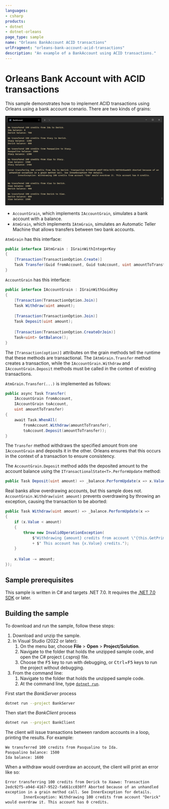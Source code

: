 ```yaml
---
languages:
- csharp
products:
- dotnet
- dotnet-orleans
page_type: sample
name: "Orleans BankAccount ACID transactions"
urlFragment: "orleans-bank-account-acid-transactions"
description: "An example of a BankAccount using ACID transactions."
---
```


# Orleans Bank Account with ACID transactions

This sample demonstrates how to implement ACID transactions using Orleans using a bank account scenario.
There are two kinds of grains:

![BankClient application running in a terminal](./assets/BankClient.png)

* `AccountGrain`, which implements `IAccountGrain`, simulates a bank account with a balance.
* `AtmGrain`, which implements `IAtmGrain`, simulates an Automatic Teller Machine that allows transfers between two bank accounts.

`AtmGrain` has this interface:

```csharp
public interface IAtmGrain : IGrainWithIntegerKey
{
    [Transaction(TransactionOption.Create)]
    Task Transfer(Guid fromAccount, Guid toAccount, uint amountToTransfer);
}
```

`AccountGrain` has this interface:

```csharp
public interface IAccountGrain : IGrainWithGuidKey
{
    [Transaction(TransactionOption.Join)]
    Task Withdraw(uint amount);

    [Transaction(TransactionOption.Join)]
    Task Deposit(uint amount);

    [Transaction(TransactionOption.CreateOrJoin)]
    Task<uint> GetBalance();
}
```

The `[Transaction(option)]` attributes on the grain methods tell the runtime that these methods are transactional.
The `IAtmGrain.Transfer` method creates a transaction, while the `IAccountGrain.Withdraw` and `IAccountGrain.Deposit` methods must be called in the context of existing transactions.

`AtmGrain.Transfer(...)` is implemented as follows:

```csharp
public async Task Transfer(
    IAccountGrain fromAccount,
    IAccountGrain toAccount,
    uint amountToTransfer)
{
    await Task.WhenAll(
        fromAccount.Withdraw(amountToTransfer),
        toAccount.Deposit(amountToTransfer));
}
```

The `Transfer` method withdraws the specified amount from one `IAccountGrain` and deposits it in the other. Orleans ensures that this occurs in the context of a transaction to ensure consistency.

The `AccountGrain.Deposit` method adds the deposited amount to the account balance using the `ITransactionalState<T>.PerformUpdate` method:

```csharp
public Task Deposit(uint amount) => _balance.PerformUpdate(x => x.Value += amount);
```

Real banks allow overdrawing accounts, but this sample does not. `AccountGrain.Withdraw(uint amount)` prevents overdrawing by throwing an exception, causing the transaction to be aborted:

```csharp
public Task Withdraw(uint amount) => _balance.PerformUpdate(x =>
{
    if (x.Value < amount)
    {
        throw new InvalidOperationException(
            $"Withdrawing {amount} credits from account \"{this.GetPrimaryKeyString()}\" would overdraw it."
            + $" This account has {x.Value} credits.");
    }

    x.Value -= amount;
});
```

## Sample prerequisites

This sample is written in C# and targets .NET 7.0. It requires the [.NET 7.0 SDK](https://dotnet.microsoft.com/download/dotnet/7.0) or later.

## Building the sample

To download and run the sample, follow these steps:

1. Download and unzip the sample.
2. In Visual Studio (2022 or later):
    1. On the menu bar, choose **File** > **Open** > **Project/Solution**.
    2. Navigate to the folder that holds the unzipped sample code, and open the C# project (.csproj) file.
    3. Choose the <kbd>F5</kbd> key to run with debugging, or <kbd>Ctrl</kbd>+<kbd>F5</kbd> keys to run the project without debugging.
3. From the command line:
   1. Navigate to the folder that holds the unzipped sample code.
   2. At the command line, type [`dotnet run`](https://docs.microsoft.com/dotnet/core/tools/dotnet-run).

First start the *BankServer* process

``` bash
dotnet run --project BankServer
```

Then start the *BankClient* process

``` bash
dotnet run --project BankClient
```

The client will issue transactions between random accounts in a loop, printing the results. For example:

```console
We transferred 100 credits from Pasqualino to Ida.
Pasqualino balance: 1500
Ida balance: 1600
```

When a withdraw would overdraw an account, the client will print an error like so:

```console
Error transferring 100 credits from Derick to Xaawo: Transaction 2edc92f5-a94d-4167-9522-fa661cc030ff Aborted because of an unhandled exception in a grain method call. See InnerException for details.
        InnerException: Withdrawing 100 credits from account "Derick" would overdraw it. This account has 0 credits.
```
